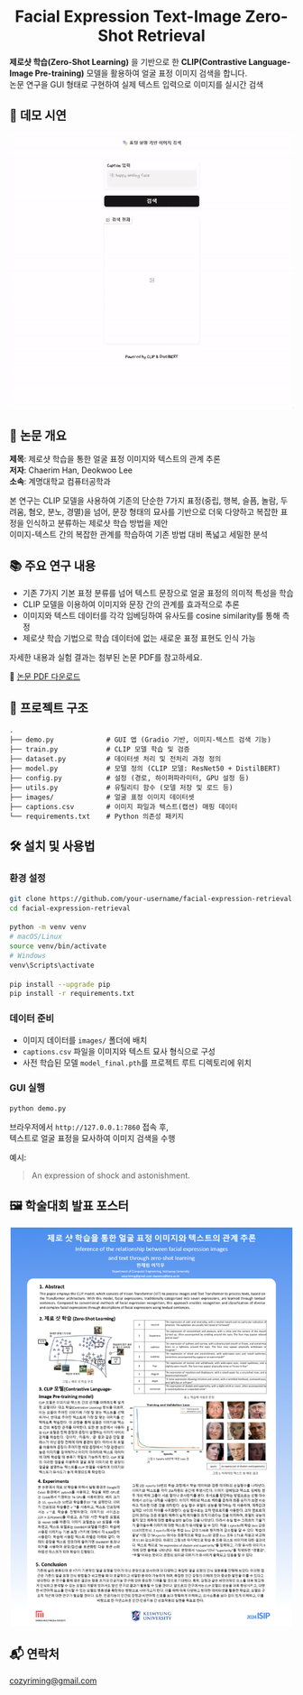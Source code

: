 <h1 align="center">
  Facial Expression Text-Image Zero-Shot Retrieval
</h1>

  **제로샷 학습(Zero-Shot Learning)** 을 기반으로 한 **CLIP(Contrastive Language-Image Pre-training)** 모델을 활용하여 얼굴 표정 이미지 검색을 합니다.<br/>
  논문 연구을 GUI 형태로 구현하여 실제 텍스트 입력으로 이미지를 실시간 검색



## 📸 데모 시연

<p align="center">
  <img
    src="assets/demogui.gif"
    alt="Demo GIF"
    width="900" />
</p>



## 📄 논문 개요

**제목**: 제로샷 학습을 통한 얼굴 표정 이미지와 텍스트의 관계 추론   
**저자**: Chaerim Han, Deokwoo Lee  
**소속**: 계명대학교 컴퓨터공학과  

본 연구는 CLIP 모델을 사용하여 기존의 단순한 7가지 표정(중립, 행복, 슬픔, 놀람, 두려움, 혐오, 분노, 경멸)을 넘어, 문장 형태의 묘사를 기반으로 더욱 다양하고 복잡한 표정을 인식하고 분류하는 제로샷 학습 방법을 제안<br/>
이미지-텍스트 간의 복잡한 관계를 학습하여 기존 방법 대비 폭넓고 세밀한 분석



## 📚 주요 연구 내용

- 기존 7가지 기본 표정 분류를 넘어 텍스트 문장으로 얼굴 표정의 의미적 특성을 학습  
- CLIP 모델을 이용하여 이미지와 문장 간의 관계를 효과적으로 추론  
- 이미지와 텍스트 데이터를 각각 임베딩하여 유사도를 cosine similarity를 통해 측정  
- 제로샷 학습 기법으로 학습 데이터에 없는 새로운 표정 표현도 인식 가능

자세한 내용과 실험 결과는 첨부된 논문 PDF를 참고하세요.

📕 [논문 PDF 다운로드](assets/papers.pdf)





## 🚀 프로젝트 구조

```
.
├── demo.py             # GUI 앱 (Gradio 기반, 이미지-텍스트 검색 기능)
├── train.py            # CLIP 모델 학습 및 검증
├── dataset.py          # 데이터셋 처리 및 전처리 과정 정의
├── model.py            # 모델 정의 (CLIP 모델: ResNet50 + DistilBERT)
├── config.py           # 설정 (경로, 하이퍼파라미터, GPU 설정 등)
├── utils.py            # 유틸리티 함수 (모델 저장 및 로드 등)
├── images/             # 얼굴 표정 이미지 데이터셋
├── captions.csv        # 이미지 파일과 텍스트(캡션) 매핑 데이터
└── requirements.txt    # Python 의존성 패키지
```



## 🛠 설치 및 사용법

### 환경 설정

```bash
git clone https://github.com/your-username/facial-expression-retrieval.git
cd facial-expression-retrieval

python -m venv venv
# macOS/Linux
source venv/bin/activate
# Windows
venv\Scripts\activate

pip install --upgrade pip
pip install -r requirements.txt
```

### 데이터 준비

- 이미지 데이터를 `images/` 폴더에 배치
- `captions.csv` 파일을 이미지와 텍스트 묘사 형식으로 구성
- 사전 학습된 모델 `model_final.pth`를 프로젝트 루트 디렉토리에 위치

### GUI 실행

```bash
python demo.py
```

브라우저에서 `http://127.0.0.1:7860` 접속 후,  
텍스트로 얼굴 표정을 묘사하여 이미지 검색을 수행

예시:
> An expression of shock and astonishment.


## 🖼️ 학술대회 발표 포스터  
<p align="center">
  <img
    src="assets/poster.png"
    alt="Poster"
    width="500" />
</p>




## 📬 연락처

cozyriming@gmail.com   


